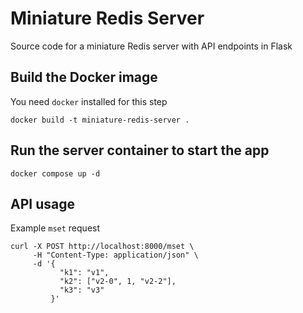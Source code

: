 # Miniature Redis Server
Source code for a miniature Redis server with API endpoints in Flask
## Build the Docker image
You need `docker` installed for this step
```
docker build -t miniature-redis-server .
```
## Run the server container to start the app
```
docker compose up -d
```
## API usage
Example `mset` request
```
curl -X POST http://localhost:8000/mset \
     -H "Content-Type: application/json" \
     -d '{
           "k1": "v1",
           "k2": ["v2-0", 1, "v2-2"],
           "k3": "v3"
         }'
```